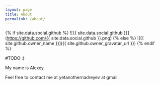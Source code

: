 ```yaml
---
layout: page
title: About
permalink: /about/
---
```

{% if site.data.social.github %}
![{{ site.data.social.github }}](https://github.com/{{ site.data.social.github }}.png)
{% else %}
![{{ site.github.owner_name }}]({{ site.github.owner_gravatar_url }})
{% endif %}

\#TODO :)

My name is Alexey.

Feel free to contact me at yetanothernadreyev at gmail.
